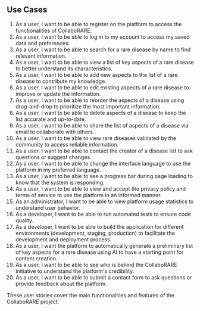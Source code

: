 ## Use Cases

1. As a user, I want to be able to register on the platform to access the functionalities of CollaboRARE.
2. As a user, I want to be able to log in to my account to access my saved data and preferences.
3. As a user, I want to be able to search for a rare disease by name to find relevant information.
4. As a user, I want to be able to view a list of key aspects of a rare disease to better understand its characteristics.
5. As a user, I want to be able to add new aspects to the list of a rare disease to contribute my knowledge.
6. As a user, I want to be able to edit existing aspects of a rare disease to improve or update the information.
7. As a user, I want to be able to reorder the aspects of a disease using drag-and-drop to prioritize the most important information.
8. As a user, I want to be able to delete aspects of a disease to keep the list accurate and up-to-date.
9. As a user, I want to be able to share the list of aspects of a disease via email to collaborate with others.
10. As a user, I want to be able to view rare diseases validated by the community to access reliable information.
11. As a user, I want to be able to contact the creator of a disease list to ask questions or suggest changes.
12. As a user, I want to be able to change the interface language to use the platform in my preferred language.
13. As a user, I want to be able to see a progress bar during page loading to know that the system is responding.
14. As a user, I want to be able to view and accept the privacy policy and terms of service to use the platform in an informed manner.
15. As an administrator, I want to be able to view platform usage statistics to understand user behavior.
16. As a developer, I want to be able to run automated tests to ensure code quality.
17. As a developer, I want to be able to build the application for different environments (development, staging, production) to facilitate the development and deployment process.
18. As a user, I want the platform to automatically generate a preliminary list of key aspects for a rare disease using AI to have a starting point for content creation.
19. As a user, I want to be able to see who is behind the CollaboRARE initiative to understand the platform's credibility.
20. As a user, I want to be able to submit a contact form to ask questions or provide feedback about the platform.

These user stories cover the main functionalities and features of the CollaboRARE project.
